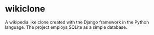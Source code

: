 # wikiclone

A wikipedia like clone created with the Django framework in the Python language. 
The project employs SQLite as a simple database.
